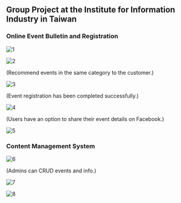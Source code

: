 ## Group Project at the Institute for Information Industry in Taiwan

### Online Event Bulletin and Registration

![1](https://github.com/yscpeak/III_SpringBoot_Java_Project/blob/main/event1.png)

![2](https://github.com/yscpeak/III_SpringBoot_Java_Project/blob/main/event2.png)

(Recommend events in the same category to the customer.)
 
![3](https://github.com/yscpeak/III_SpringBoot_Java_Project/blob/main/event6.png)

(Event registration has been completed successfully.)

![4](https://github.com/yscpeak/III_SpringBoot_Java_Project/blob/main/event7.png)

(Users have an option to share their event details on Facebook.)

![5](https://github.com/yscpeak/III_SpringBoot_Java_Project/blob/main/event8.png)

### Content Management System

![6](https://github.com/yscpeak/III_SpringBoot_Java_Project/blob/main/event4.png)

(Admins can CRUD events and info.)

![7](https://github.com/yscpeak/III_SpringBoot_Java_Project/blob/main/event3.png)

![8](https://github.com/yscpeak/III_SpringBoot_Java_Project/blob/main/event9.png)
